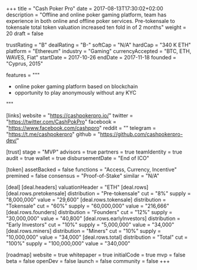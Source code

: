 +++
title = "Cash Poker Pro"
date = 2017-08-13T17:30:02+02:00
description = "Offline and online poker gaming platform, team has experience in both online and offline poker services. Pre-tokensale to tokensale total token valuation increased ten fold in of 2 months"
weight = 20
draft = false

trustRating = "B"
dealRating = "B-"
softCap = "N/A"
hardCap = "340 K ETH"
platform = "Ethereum"
industry = "Gaming"
currencyAccepted = "BTC, ETH, WAVES, Fiat"
startDate = 2017-10-26
endDate = 2017-11-18
founded = "Cyprus, 2015"

features = """
- online poker gaming platform based on blockchain
- opportunity to play anonymously without any KYC

"""

[links]
  website = "https://cashpokerpro.io/"
  twitter = "https://twitter.com/CashPokPro"
  facebook = "https://www.facebook.com/cashppro"
  reddit = ""
  telegram = "https://t.me/cashpokerpro"
  github = "https://github.com/cashpokerpro-dev/"

[trust]
  stage = "MVP"
  advisors = true
  partners = true
  teamIdentity = true
  audit = true
  wallet = true
  disbursementDate = "End of ICO"

[token]
  assetBacked = false
  functions = "Access, Currency, Incentive"
  premined = false
  consensus = "Proof-of-Stake"
  similar = "N/A"

[deal]
  [deal.headers]
    valuationHeader = "ETH"
  [deal.rows]
    [deal.rows.pretokensale]
      distribution = "Pre-tokensale"
      cut = "8%"
      supply = "8,000,000"
      value = "29,600"
    [deal.rows.tokensale]
      distribution = "Tokensale"
      cut = "60%"
      supply = "60,000,000"
      value = "216,666"
    [deal.rows.founders]
      distribution = "Founders"
      cut = "12%"
      supply = "30,000,000"
      value = "40,800"
    [deal.rows.earlyInvestors]
      distribution = "Early Investors"
      cut = "10%"
      supply = "5,000,000"
      value = "34,000"
    [deal.rows.miners]
      distribution = "Miners"
      cut = "10%"
      supply = "10,000,000"
      value = "34,000"
    [deal.rows.total]
      distribution = "Total"
      cut = "100%"
      supply = "100,000,000"
      value = "340,000"

[roadmap]
  website = true
  whitepaper = true
  initialCode = true
  mvp = false
  beta = false
  openDev = false
  launch = false
  community = false
+++
